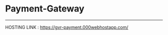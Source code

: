 # Payment-Gateway 
----------------------------------------------
HOSTING LINK : https://gvr-payment.000webhostapp.com/
